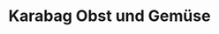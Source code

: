 ---
title: "Karabag Obst und Gemüse"
url: /gunzenhausen/karabag-obst-und-gemuese/
shop: Gemüse & Obst
---